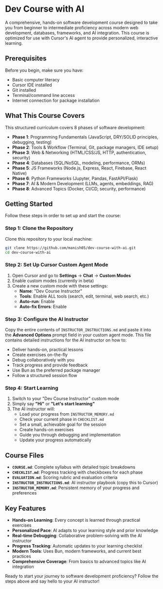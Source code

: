 # Dev Course with AI

A comprehensive, hands-on software development course designed to take you from beginner to intermediate proficiency across modern web development, databases, frameworks, and AI integration. This course is optimized for use with Cursor's AI agent to provide personalized, interactive learning.

## Prerequisites

Before you begin, make sure you have:

- Basic computer literacy
- Cursor IDE installed
- Git installed
- Terminal/command line access
- Internet connection for package installation

## What This Course Covers

This structured curriculum covers 8 phases of software development:

- **Phase 1**: Programming Fundamentals (JavaScript, DRY/SOLID principles, debugging, testing)
- **Phase 2**: Tools & Workflow (Terminal, Git, package managers, IDE setup)
- **Phase 3**: Web & Networking (HTML/CSS/JS, HTTP, authentication, security)
- **Phase 4**: Databases (SQL/NoSQL, modeling, performance, ORMs)
- **Phase 5**: JS Frameworks (Node.js, Express, React, Firebase, React Native)
- **Phase 6**: Python Frameworks (Jupyter, Pandas, FastAPI/Flask)
- **Phase 7**: AI & Modern Development (LLMs, agents, embeddings, RAG)
- **Phase 8**: Advanced Topics (Docker, CI/CD, security, performance)

## Getting Started

Follow these steps in order to set up and start the course:

### Step 1: Clone the Repository

Clone this repository to your local machine:

```bash
git clone https://github.com/manish05/dev-course-with-ai.git
cd dev-course-with-ai
```

### Step 2: Set Up Cursor Custom Agent Mode

1. Open Cursor and go to **Settings** → **Chat** → **Custom Modes**
2. Enable custom modes (currently in beta)
3. Create a new custom mode with these settings:
   - **Name**: "Dev Course Instructor"
   - **Tools**: Enable ALL tools (search, edit, terminal, web search, etc.)
   - **Auto-run**: Enable
   - **Auto-fix Errors**: Enable

### Step 3: Configure the AI Instructor

Copy the entire contents of `INSTRUCTOR_INSTRUCTIONS.md` and paste it into the **Advanced Options** prompt field in your custom agent mode. This file contains detailed instructions for the AI instructor on how to:

- Deliver hands-on, practical lessons
- Create exercises on-the-fly
- Debug collaboratively with you
- Track progress and provide feedback
- Use Bun as the preferred package manager
- Follow a structured session flow

### Step 4: Start Learning

1. Switch to your "Dev Course Instructor" custom mode
2. Simply say **"Hi"** or **"Let's start learning"**
3. The AI instructor will:
   - Load your progress from `INSTRUCTOR_MEMORY.md`
   - Check your current phase in `CHECKLIST.md`
   - Set a small, achievable goal for the session
   - Create hands-on exercises
   - Guide you through debugging and implementation
   - Update your progress automatically

## Course Files

- **`COURSE.md`**: Complete syllabus with detailed topic breakdowns
- **`CHECKLIST.md`**: Progress tracking with checkboxes for each phase
- **`EVALUATION.md`**: Scoring rubric and evaluation criteria
- **`INSTRUCTOR_INSTRUCTIONS.md`**: AI instructor playbook (copy this to Cursor)
- **`INSTRUCTOR_MEMORY.md`**: Persistent memory of your progress and preferences

## Key Features

- **Hands-on Learning**: Every concept is learned through practical exercises
- **Personalized Pace**: AI adapts to your learning style and prior knowledge
- **Real-time Debugging**: Collaborative problem-solving with the AI instructor
- **Progress Tracking**: Automatic updates to your learning checklist
- **Modern Tools**: Uses Bun, modern frameworks, and current best practices
- **Comprehensive Coverage**: From basics to advanced topics like AI integration

Ready to start your journey to software development proficiency? Follow the steps above and say hello to your AI instructor!
